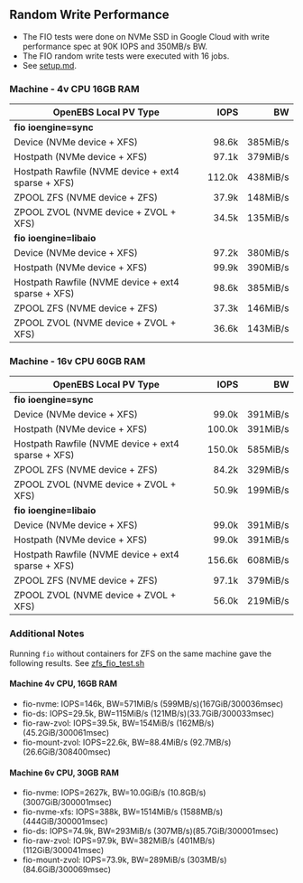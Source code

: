 ## Random Write Performance

- The FIO tests were done on NVMe SSD in Google Cloud with write performance spec at 90K IOPS and 350MB/s BW. 
- The FIO random write tests were executed with 16 jobs. 
- See [setup.md](./setup.md).

### Machine - 4v CPU 16GB RAM

| OpenEBS Local PV Type                              |  IOPS        | BW       |  
| ---------------------------------------------------|-------------:|---------:|
| **fio ioengine=sync**                              |              |          |
| Device (NVMe device + XFS)                         |  98.6k       | 385MiB/s |
| Hostpath (NVMe device + XFS)                       |  97.1k       | 379MiB/s |
| Hostpath Rawfile (NVME device + ext4 sparse + XFS) | 112.0k       | 438MiB/s |
| ZPOOL ZFS (NVME device + ZFS)                      |  37.9k       | 148MiB/s |
| ZPOOL ZVOL (NVME device + ZVOL + XFS)              |  34.5k       | 135MiB/s |
| **fio ioengine=libaio**                            |              |          |
| Device (NVMe device + XFS)                         |  97.2k       | 380MiB/s |
| Hostpath (NVMe device + XFS)                       |  99.9k       | 390MiB/s |
| Hostpath Rawfile (NVME device + ext4 sparse + XFS) |  98.6k       | 385MiB/s |
| ZPOOL ZFS (NVME device + ZFS)                      |  37.3k       | 146MiB/s |
| ZPOOL ZVOL (NVME device + ZVOL + XFS)              |  36.6k       | 143MiB/s |


### Machine - 16v CPU 60GB RAM

| OpenEBS Local PV Type                              |  IOPS        | BW       |  
| ---------------------------------------------------|-------------:|---------:|
| **fio ioengine=sync**                              |              |          |
| Device (NVMe device + XFS)                         |  99.0k       | 391MiB/s |
| Hostpath (NVMe device + XFS)                       | 100.0k       | 391MiB/s |
| Hostpath Rawfile (NVME device + ext4 sparse + XFS) | 150.0k       | 585MiB/s |
| ZPOOL ZFS (NVME device + ZFS)                      |  84.2k       | 329MiB/s |
| ZPOOL ZVOL (NVME device + ZVOL + XFS)              |  50.9k       | 199MiB/s |
| **fio ioengine=libaio**                            |              |          |
| Device (NVMe device + XFS)                         |  99.0k       | 391MiB/s |
| Hostpath (NVMe device + XFS)                       |  99.0k       | 391MiB/s |
| Hostpath Rawfile (NVME device + ext4 sparse + XFS) | 156.6k       | 608MiB/s |
| ZPOOL ZFS (NVME device + ZFS)                      |  97.1k       | 379MiB/s |
| ZPOOL ZVOL (NVME device + ZVOL + XFS)              |  56.0k       | 219MiB/s |

### Additional Notes

Running `fio` without containers for ZFS on the same machine gave the following results. See [zfs_fio_test.sh](./zfs_fio_test.sh)

#### Machine 4v CPU, 16GB RAM

- fio-nvme: IOPS=146k, BW=571MiB/s (599MB/s)(167GiB/300036msec)
- fio-ds: IOPS=29.5k, BW=115MiB/s (121MB/s)(33.7GiB/300033msec)
- fio-raw-zvol: IOPS=39.5k, BW=154MiB/s (162MB/s)(45.2GiB/300061msec)
- fio-mount-zvol: IOPS=22.6k, BW=88.4MiB/s (92.7MB/s)(26.6GiB/308400msec)


#### Machine 6v CPU, 30GB RAM

- fio-nvme: IOPS=2627k, BW=10.0GiB/s (10.8GB/s)(3007GiB/300001msec)
- fio-nvme-xfs: IOPS=388k, BW=1514MiB/s (1588MB/s)(444GiB/300001msec)
- fio-ds: IOPS=74.9k, BW=293MiB/s (307MB/s)(85.7GiB/300001msec)
- fio-raw-zvol: IOPS=97.9k, BW=382MiB/s (401MB/s)(112GiB/300041msec)
- fio-mount-zvol: IOPS=73.9k, BW=289MiB/s (303MB/s)(84.6GiB/300069msec)

